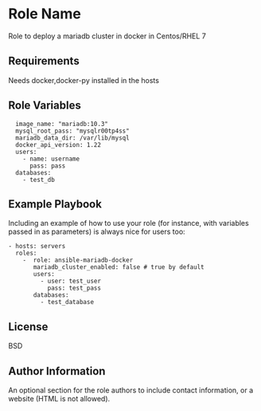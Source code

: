 Role Name
=========

Role to deploy a mariadb cluster in docker in Centos/RHEL 7

Requirements
------------

Needs docker,docker-py installed in the hosts

Role Variables
--------------
```
  image_name: "mariadb:10.3"
  mysql_root_pass: "mysqlr00tp4ss"
  mariadb_data_dir: /var/lib/mysql
  docker_api_version: 1.22
  users:
    - name: username
      pass: pass
  databases:
    - test_db
```
Example Playbook
----------------

Including an example of how to use your role (for instance, with variables passed in as parameters) is always nice for users too:

    - hosts: servers
      roles:
        -  role: ansible-mariadb-docker
           mariadb_cluster_enabled: false # true by default
           users:
             - user: test_user
               pass: test_pass
           databases:
             - test_database

License
-------

BSD

Author Information
------------------

An optional section for the role authors to include contact information, or a website (HTML is not allowed).
